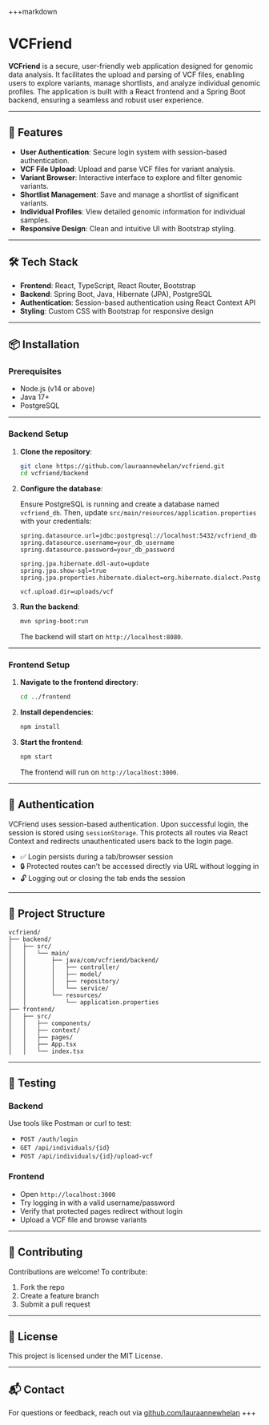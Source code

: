 +++markdown

# VCFriend

**VCFriend** is a secure, user-friendly web application designed for genomic data analysis. It facilitates the upload and parsing of VCF files, enabling users to explore variants, manage shortlists, and analyze individual genomic profiles. The application is built with a React frontend and a Spring Boot backend, ensuring a seamless and robust user experience.

---

## 🚀 Features

* **User Authentication**: Secure login system with session-based authentication.
* **VCF File Upload**: Upload and parse VCF files for variant analysis.
* **Variant Browser**: Interactive interface to explore and filter genomic variants.
* **Shortlist Management**: Save and manage a shortlist of significant variants.
* **Individual Profiles**: View detailed genomic information for individual samples.
* **Responsive Design**: Clean and intuitive UI with Bootstrap styling.

---

## 🛠️ Tech Stack

* **Frontend**: React, TypeScript, React Router, Bootstrap
* **Backend**: Spring Boot, Java, Hibernate (JPA), PostgreSQL
* **Authentication**: Session-based authentication using React Context API
* **Styling**: Custom CSS with Bootstrap for responsive design

---

## 📦 Installation

### Prerequisites

* Node.js (v14 or above)
* Java 17+
* PostgreSQL

---

### Backend Setup

1. **Clone the repository**:

   ```bash
   git clone https://github.com/lauraannewhelan/vcfriend.git
   cd vcfriend/backend
   ```

2. **Configure the database**:

   Ensure PostgreSQL is running and create a database named `vcfriend_db`.
   Then, update `src/main/resources/application.properties` with your credentials:

   ```properties
   spring.datasource.url=jdbc:postgresql://localhost:5432/vcfriend_db
   spring.datasource.username=your_db_username
   spring.datasource.password=your_db_password

   spring.jpa.hibernate.ddl-auto=update
   spring.jpa.show-sql=true
   spring.jpa.properties.hibernate.dialect=org.hibernate.dialect.PostgreSQLDialect

   vcf.upload.dir=uploads/vcf
   ```

3. **Run the backend**:

   ```bash
   mvn spring-boot:run
   ```

   The backend will start on `http://localhost:8080`.

---

### Frontend Setup

1. **Navigate to the frontend directory**:

   ```bash
   cd ../frontend
   ```

2. **Install dependencies**:

   ```bash
   npm install
   ```

3. **Start the frontend**:

   ```bash
   npm start
   ```

   The frontend will run on `http://localhost:3000`.

---

## 🔐 Authentication

VCFriend uses session-based authentication. Upon successful login, the session is stored using `sessionStorage`. This protects all routes via React Context and redirects unauthenticated users back to the login page.

* ✅ Login persists during a tab/browser session
* 🔒 Protected routes can't be accessed directly via URL without logging in
* 🔓 Logging out or closing the tab ends the session

---

## 📁 Project Structure

```text
vcfriend/
├── backend/
│   ├── src/
│   │   └── main/
│   │       ├── java/com/vcfriend/backend/
│   │       │   ├── controller/
│   │       │   ├── model/
│   │       │   ├── repository/
│   │       │   └── service/
│   │       └── resources/
│   │           └── application.properties
├── frontend/
│   ├── src/
│   │   ├── components/
│   │   ├── context/
│   │   ├── pages/
│   │   ├── App.tsx
│   │   └── index.tsx
```

---

## 🧪 Testing

### Backend

Use tools like Postman or curl to test:

* `POST /auth/login`
* `GET /api/individuals/{id}`
* `POST /api/individuals/{id}/upload-vcf`

### Frontend

* Open `http://localhost:3000`
* Try logging in with a valid username/password
* Verify that protected pages redirect without login
* Upload a VCF file and browse variants

---

## 🤝 Contributing

Contributions are welcome!
To contribute:

1. Fork the repo
2. Create a feature branch
3. Submit a pull request

---

## 📄 License

This project is licensed under the MIT License.

---

## 📬 Contact

For questions or feedback, reach out via [github.com/lauraannewhelan](https://github.com/lauraannewhelan)
+++
